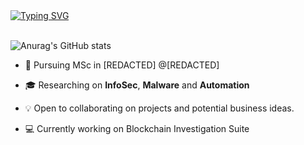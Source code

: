<a href="https://git.io/typing-svg">
   <img src="https://readme-typing-svg.demolab.com?font=Fira+Code&size=18&duration=2000&pause=1000&color=3BE616&multiline=true&repeat=false&width=530&height=80&lines=Arb1trage;MSc+InfoSec+Researcher+%7C+Software+Engineer;Blockchain+%7C+Automation+%7C+Bots" alt="Typing SVG" />
</a>
<br/>
<br/>

![Anurag's GitHub stats](https://github-readme-stats.vercel.app/api?username=arb1trage&theme=chartreuse-dark&show_icons=true)

* 📖 Pursuing MSc in [REDACTED] @[REDACTED]

* 🎓 Researching on **InfoSec**, **Malware** and **Automation**

* 💡 Open to collaborating on projects and potential business ideas.

* 💻 Currently working on Blockchain Investigation Suite
